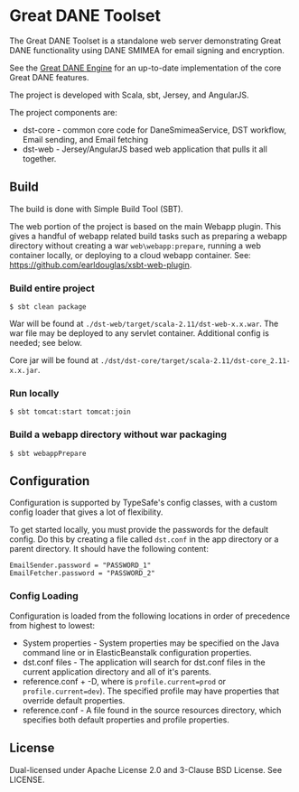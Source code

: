 # Great DANE Toolset

The Great DANE Toolset is a standalone web server demonstrating Great DANE functionality using DANE SMIMEA
for email signing and encryption.

See the [Great DANE Engine](https://github.com/grierforensics/Great-DANE-Engine) for an up-to-date
implementation of the core Great DANE features.

The project is developed with Scala, sbt, Jersey, and AngularJS.

The project components are:
- dst-core - common core code for DaneSmimeaService, DST workflow, Email sending, and Email fetching
- dst-web - Jersey/AngularJS based web application that pulls it all together.

## Build

The build is done with Simple Build Tool (SBT).

The web portion of the project is based on the main Webapp plugin.  This gives a handful of webapp related build
tasks such as preparing a webapp directory without creating a war `web\webapp:prepare`, running a web container
locally, or deploying to a cloud webapp container.  See: https://github.com/earldouglas/xsbt-web-plugin.

### Build entire project

`$ sbt clean package`

War will be found at `./dst-web/target/scala-2.11/dst-web-x.x.war`.
The war file may be deployed to any servlet container.
Additional config is needed; see below.

Core jar will be found at `./dst/dst-core/target/scala-2.11/dst-core_2.11-x.x.jar`.

### Run locally

`$ sbt tomcat:start tomcat:join`

### Build a webapp directory without war packaging

`$ sbt webappPrepare`

## Configuration

Configuration is supported by TypeSafe's config classes, with a custom config loader that gives a lot of flexibility.

To get started locally, you must provide the passwords for the default config.  Do this by creating a file called `dst.conf`
in the app directory or a parent directory.  It should have the following content:
```
EmailSender.password = "PASSWORD_1"
EmailFetcher.password = "PASSWORD_2"
```

### Config Loading

Configuration is loaded from the following locations in order of precedence from highest to lowest:

- System properties - System properties may be specified on the Java command line or in ElasticBeanstalk configuration properties.
- dst.conf files - The application will search for dst.conf files in the current application directory and all of it's parents.
- reference.conf + -D<profile>, where <profile> is `profile.current=prod` or `profile.current=dev`).
  The specified profile may have properties that override default properties.
- reference.conf - A file found in the source resources directory, which specifies both default properties and profile properties.

## License

Dual-licensed under Apache License 2.0 and 3-Clause BSD License. See LICENSE.
